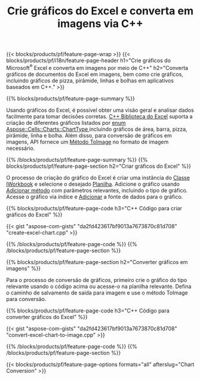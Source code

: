 ﻿---
title: Crie gráficos do Excel e converta em imagens via C++
url: /pt/cpp/chart/
description: C++ código-fonte para desenhar e converter gráfico ou diagrama no Microsoft Excel usando a biblioteca C++
---
{{< blocks/products/pf/feature-page-wrap >}}
{{< blocks/products/pf/i18n/feature-page-header h1="Crie gráficos do Microsoft<sup>&reg;</sup> Excel e converta em imagens por meio de C++" h2="Converta gráficos de documentos do Excel em imagens, bem como crie gráficos, incluindo gráficos de pizza, pirâmide, linhas e bolhas em aplicativos baseados em C++." >}}

{{% blocks/products/pf/feature-page-summary %}}

Usando gráficos do Excel, é possível obter uma visão geral e analisar dados facilmente para tomar decisões corretas. [C++ Biblioteca do Excel](/cells/cpp/) suporta a criação de diferentes gráficos listados por [enum Aspose::Cells::Charts::ChartType
](https://reference.aspose.com/cells/cpp/namespace/aspose.cells.charts#a2f17e69bcefc754569019185d0621b70) incluindo gráficos de área, barra, pizza, pirâmide, linha e bolha. Além disso, para conversão de gráficos em imagens, API fornece um [Método ToImage](https://reference.aspose.com/cells/cpp/class/aspose.cells.charts.i_sparkline#a28d76dd585c48366e1657f2982722ddb) no formato de imagem necessário.

{{% /blocks/products/pf/feature-page-summary %}}
{{% blocks/products/pf/feature-page-section h2="Criar gráficos do Excel" %}}

O processo de criação do gráfico do Excel é criar uma instância do [Classe IWorkbook](https://reference.aspose.com/cells/cpp/class/aspose.cells.i_workbook) e selecione o desejado [Planilha](https://reference.aspose.com/cells/cpp/class/aspose.cells.i_worksheet_collection#a5574d624796043233420d0e0459ccc43). Adicione o gráfico usando [Adicionar método](https://reference.aspose.com/cells/cpp/class/aspose.cells.charts.i_chart_collection#ab7e8cce835c251a4682605299a6aa068) com parâmetros relevantes, incluindo o tipo de gráfico. Acesse o gráfico via índice e [Adicionar](https://reference.aspose.com/cells/cpp/class/aspose.cells.charts.i_series_collection#a8f4dc4d883f32f65b1fb673e2aa7862f) a fonte de dados para o gráfico.

{{% blocks/products/pf/feature-page-code h3="C++ Código para criar gráficos do Excel" %}}

{{< gist "aspose-com-gists" "da2fd423617bf9013a7673870c81d708" "create-excel-chart.cpp" >}}

{{% /blocks/products/pf/feature-page-code %}}
{{% /blocks/products/pf/feature-page-section %}}

{{% blocks/products/pf/feature-page-section h2="Converter gráficos em imagens" %}}


Para o processo de conversão de gráficos, primeiro crie o gráfico do tipo relevante usando o código acima ou acesse-o na planilha relevante. Defina o caminho de salvamento de saída para imagem e use o método ToImage para conversão.

 
{{% blocks/products/pf/feature-page-code h3="C++ Código para converter gráficos do Excel" %}}

{{< gist "aspose-com-gists" "da2fd423617bf9013a7673870c81d708" "convert-excel-chart-to-image.cpp" >}}

{{% /blocks/products/pf/feature-page-code %}}
{{% /blocks/products/pf/feature-page-section %}}

{{< blocks/products/pf/feature-page-options formats="all" afterslug="Chart Conversion" >}}